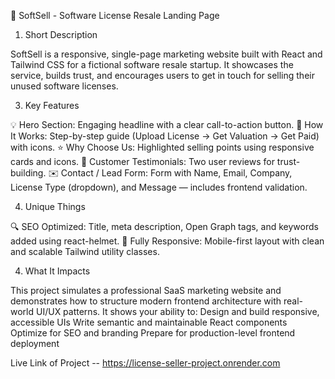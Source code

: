 
🚀 SoftSell - Software License Resale Landing Page

1. Short Description
   
SoftSell is a responsive, single-page marketing website built with React and Tailwind CSS for a fictional software resale startup. It showcases the service, builds trust, and encourages users to get in touch for selling their unused software licenses.

3. Key Features
   
💡 Hero Section: Engaging headline with a clear call-to-action button.
🔄 How It Works: Step-by-step guide (Upload License → Get Valuation → Get Paid) with icons.
⭐ Why Choose Us: Highlighted selling points using responsive cards and icons.
👥 Customer Testimonials: Two user reviews for trust-building.
✉️ Contact / Lead Form: Form with Name, Email, Company, License Type (dropdown), and Message — includes frontend validation.

4. Unique Things

🔍 SEO Optimized: Title, meta description, Open Graph tags, and keywords added using react-helmet.
📱 Fully Responsive: Mobile-first layout with clean and scalable Tailwind utility classes.

4. What It Impacts

This project simulates a professional SaaS marketing website and demonstrates how to structure modern frontend architecture with real-world UI/UX patterns. It shows your ability to:
Design and build responsive, accessible UIs
Write semantic and maintainable React components
Optimize for SEO and branding
Prepare for production-level frontend deployment


Live Link of Project -- https://license-seller-project.onrender.com
